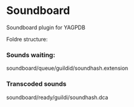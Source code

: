 # Soundboard

Soundboard plugin for YAGPDB

Foldre structure:

### Sounds waiting:
soundboard/queue/guildid/soundhash.extension

### Transcoded sounds
soundboard/ready/guildi/soundhash.dca
